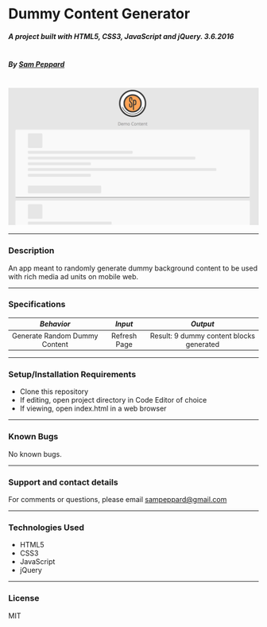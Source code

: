 # **Dummy Content Generator**

##### A project built with HTML5, CSS3, JavaScript and jQuery. 3.6.2016
#
##### By [Sam Peppard](https://github.com/sampeppard)
#
![screenshot of project main page](img/demo-screenshot.jpg)

----
### **Description**

An app meant to randomly generate dummy background content to be used with rich media ad units on mobile web.

----
### **Specifications**
| _Behavior_ | _Input_ | _Output_ |
|:---------------------------------------------------------------------:|:---------------------------------------------------------------------------:|:-------------------------------------------------------------------------------------------------------------------:|
| Generate Random Dummy Content | Refresh Page | Result: 9 dummy content blocks generated |

----
### **Setup/Installation Requirements**

* Clone this repository
* If editing, open project directory in Code Editor of choice
* If viewing, open index.html in a web browser

----

### **Known Bugs**

No known bugs.

----
### **Support and contact details**

For comments or questions, please email sampeppard@gmail.com

----
### **Technologies Used**

* HTML5
* CSS3
* JavaScript
* jQuery

----
### **License**

MIT
